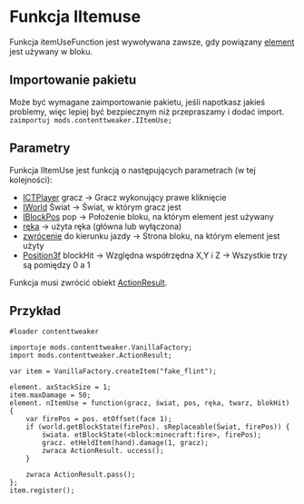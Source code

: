 # Funkcja IItemuse

Funkcja itemUseFunction jest wywoływana zawsze, gdy powiązany [element](/Mods/ContentTweaker/Vanilla/Creatable_Content/Item/) jest używany w bloku.

## Importowanie pakietu

Może być wymagane zaimportowanie pakietu, jeśli napotkasz jakieś problemy, więc lepiej być bezpiecznym niż przepraszamy i dodać import.  
`zaimportuj mods.contenttweaker.IItemUse;`

## Parametry

Funkcja IItemUse jest funkcją o następujących parametrach (w tej kolejności):

- [ICTPlayer](/Mods/ContentTweaker/Vanilla/Types/Player/ICTPlayer/) gracz → Gracz wykonujący prawe kliknięcie
- [IWorld](/Mods/ContentTweaker/Vanilla/Types/World/IWorld/) Świat → Świat, w którym gracz jest
- [IBlockPos](/Mods/ContentTweaker/Vanilla/Types/Block/IBlockPos/) pop → Położenie bloku, na którym element jest używany
- [ręka](/Mods/ContentTweaker/Vanilla/Types/Player/Hand/) → użyta ręka (główna lub wyłączona)
- [zwrócenie](/Mods/ContentTweaker/Vanilla/Types/Block/Facing/) do kierunku jazdy → Strona bloku, na którym element jest użyty
- [Position3f](/Vanilla/Utils/Position3f/) blockHit → Względna współrzędna X,Y i Z → Wszystkie trzy są pomiędzy 0 a 1

Funkcja musi zwrócić obiekt [ActionResult](/Mods/ContentTweaker/Vanilla/Advanced_Functionality/Functions/ActionResult/).

## Przykład

```zenscript
#loader contenttweaker

importuje mods.contenttweaker.VanillaFactory;
import mods.contenttweaker.ActionResult;

var item = VanillaFactory.createItem("fake_flint");

element. axStackSize = 1;
item.maxDamage = 50;
element. nItemUse = function(gracz, świat, pos, ręka, twarz, blokHit) {
    var firePos = pos. etOffset(face 1);
    if (world.getBlockState(firePos). sReplaceable(Świat, firePos)) {
        świata. etBlockState(<block:minecraft:fire>, firePos);
        gracz. etHeldItem(hand).damage(1, gracz);
        zwraca ActionResult. uccess();
    }

    zwraca ActionResult.pass();
};
item.register();
```
